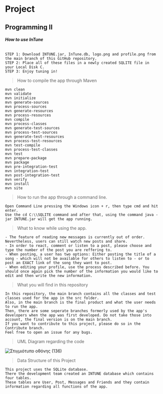 # Project
## Programming II
###### **How to use InTune**
```
STEP 1: Download INTUNE.jar, InTune.db, logo.png and profile.png from the main branch of this GitHub repository.
STEP 2: Place all of these files in a newly created SQLITE file in your Local Disk C.
STEP 3: Enjoy tuning in!
```


>How to compile the app through Maven

```
mvn clean                                    
mvn validate
mvn initialize
mvn generate‐sources
mvn process‐sources
mvn generate‐resources
mvn process‐resources
mvn compile
mvn process‐classes
mvn generate‐test‐sources
mvn process‐test‐sources
mvn generate‐test‐resources
mvn process‐test‐resources
mvn test‐compile
mvn process‐test‐classes
mvn test
mvn prepare‐package
mvn package
mvn pre‐integration‐test
mvn integration‐test
mvn post‐integration‐test
mvn verify
mvn install                                            
mvn site
```


>How to run the app through a command line.

```
Open Command Line pressing the Windows icon + r, then type cmd and hit enter. 
Use the cd C:\\SQLITE command and after that, using the command java -jar INTUNE.jar will get the app running.
```


>What to know while using the app.

```
- The feature of reading new messages is currently out of order. Nevertheless, users can still watch new posts and share.
- In order to react, comment or listen to a post, please choose and type the number of the post you are reffering to.
- When posting, a user has two options: Either posting the title of a song - which will not be available for others to listen to - or to post an EXACT link of the song they want to post.
- When editing your profile, use the process described before. You should once again pick the number of the information you would like to edit and then write the new information.
```


>What you will find in this repository

```
In this repository, the main branch contains all the classes and test classes used for the app in the src folder.
Also, in the main branch is the final product and what the user needs to run the app.
Then, there are some seperate branches formerly used by the app's developers when the app was first developed. Do not take those into account, the final version is on the main branch.
If you want to contribute to this project, please do so in the Contribute branch.
Feel free to open an issue for any bugs.
```


>UML Diagram regarding the code

![Στιγμιότυπο οθόνης (136)](https://user-images.githubusercontent.com/115397442/213023482-2c2887fb-c05e-460e-bad4-895dbf3248d6.png)


>Data Structure of this Project


```
This project uses the SQLite database. 
There the development team created an INTUNE database which contains four tables.
These tables are User, Post, Messages and Friends and they contain information regarding all functions of the app.
```



